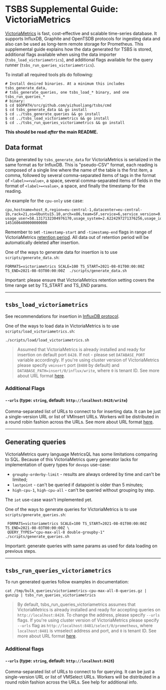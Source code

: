 # TSBS Supplemental Guide: VictoriaMetrics

[VictoriaMetrics](https://github.com/VictoriaMetrics/VictoriaMetrics) is fast,
cost-effective and scalable time-series database.
It supports InfluxDB, Graphite and OpenTSDB protocols for ingesting data
and also can be used as long-term remote storage for Prometheus.
This supplemental guide explains how the data generated for TSBS is stored,
additional flags available when using the data importer (`tsbs_load_victoriametrics`),
and additional flags available for the query runner (`tsbs_run_queries_victoriametrics`).

To install all required tools pls do following:
```
# Install desired binaries. At a minimum this includes tsbs_generate_data,
# tsbs_generate_queries, one tsbs_load_* binary, and one tsbs_run_queries_*
# binary:
$ cd $GOPATH/src/github.com/yizhuoliang/tsbs/cmd
$ cd tsbs_generate_data && go install
$ cd ../tsbs_generate_queries && go install
$ cd ../tsbs_load_victoriametrics && go install
$ cd ../tsbs_run_queries_victoriametrics && go install
```

**This should be read *after* the main README.**

## Data format

Data generated by `tsbs_generate_data` for VictoriaMetrics is serialized in
the same format as for InfluxDB. This is "pseudo-CSV" format, each reading
is composed of a single line where the name of the table is the first item,
a comma, followed by several comma-separated items of tags in the format
of `<label>=<value>`, a space, several comma-separated items of fields
in the format of `<label>=<value>`, a space, and finally the timestamp
for the reading.

An example for the `cpu-only` use case:
```text
cpu,hostname=host_0,region=eu-central-1,datacenter=eu-central-1b,rack=21,os=Ubuntu15.10,arch=x86,team=SF,service=6,service_version=0,service_environment=test usage_user=58.1317132304976170,usage_system=2.6224297271376256,usage_idle=24.9969495069947882,usage_nice=61.5854484633778867,usage_iowait=22.9481393231639395,usage_irq=63.6499207106198313,usage_softirq=6.4098777048301052,usage_steal=44.8799140503027445,usage_guest=80.5028770761136201,usage_guest_nice=38.2431182911542820 1451606400000000000
```

Remember to set `-timestamp-start` and `-timestamp-end` flags in range
of VictoriaMetrics [retention period](https://github.com/VictoriaMetrics/VictoriaMetrics#how-to-start-victoriametrics).
All data out of retention period will be automatically deleted after insertion.

One of the ways to generate data for insertion is to use `scripts/generate_data.sh`:
```text
FORMATS=victoriametrics SCALE=100 TS_START=2021-08-01T00:00:00Z TS_END=2021-08-03T00:00:00Z  ./scripts/generate_data.sh
```

Important: please ensure that VictoriaMetrics retention setting covers the time range
set by TS_START and TS_END params. 

---

## `tsbs_load_victoriametrics`

See recommendations for insertion in [InfluxDB protocol](https://github.com/VictoriaMetrics/VictoriaMetrics#how-to-send-data-from-influxdb-compatible-agents-such-as-telegraf).

One of the ways to load data in VictoriaMetrics is to use `scripts/load_victoriametrics.sh`:
```text
./scripts/load/load_victoriametrics.sh
```
> Assumed that VictoriaMetrics is already installed and ready for insertion on default port `8428`.
  If not - please set `DATABASE_PORT` variable accordingly.
> If you're using cluster version of VictoriaMetrics please specify `vminsert` port (`8480` by default)
  and `DATABASE_PATH=insert/0/influx/write`, where `0` is tenant ID.
  See more about URL format [here](https://docs.victoriametrics.com/Cluster-VictoriaMetrics.html#url-format).


### Additional Flags

#### `--urls` (type: `string`, default: `http://localhost:8428/write`)

Comma-separated list of URLs to connect to for inserting data.  It can be
just a single-version URL or list of VMInsert URLs. Workers will be
distributed in a round robin fashion across the URLs.
See more about URL format [here](https://docs.victoriametrics.com/Cluster-VictoriaMetrics.html#url-format).

---

## Generating queries

VictoriaMetrics query language MetricsQL has some limitations comparing to SQL.
Because of this VictoriaMetrics query generator lacks for implementation of query 
types for `devops` use-case: 
* `groupby-orderby-limit` - results are always ordered by time and can't be limited;
* `lastpoint` - can't be queried if datapoint is older than 5 minutes; 
* `high-cpu-1`, `high-cpu-all` - can't be queried without grouping by step.

The `iot` use-case wasn't implemented yet.

One of the ways to generate queries for VictoriaMetrics is to use `scripts/generate_queries.sh`:
```text
 FORMATS=victoriametrics SCALE=100 TS_START=2021-08-01T00:00:00Z TS_END=2021-08-03T00:00:00Z \
 QUERY_TYPES="cpu-max-all-8 double-groupby-1" ./scripts/generate_queries.sh
```

Important: generate queries with same params as used for data loading on previous steps.

---

## `tsbs_run_queries_victoriametrics`

To run generated queries follow examples in documentation:
```text
cat /tmp/bulk_queries/victoriametrics-cpu-max-all-8-queries.gz | gunzip | tsbs_run_queries_victoriametrics
```

> By default, tsbs_run_queries_victoriametrics assumes that VictoriaMetrics is already installed and ready 
  for accepting queries on `http://localhost:8428`. To change the address, please specify `--urls` flags.
> If you're using cluster version of VictoriaMetrics please specify `--urls` flag as
  `http://localhost:8481/select/0/prometheus`, where `localhost:8481` is vmselect address and port,
  and `0` is tenant ID. See more about URL format [here](https://docs.victoriametrics.com/Cluster-VictoriaMetrics.html#url-format).


### Additional flags

#### `--urls` (type: `string`, default: `http://localhost:8428`)

Comma-separated list of URLs to connect to for querying. It can be
just a single-version URL or list of VMSelect URLs. Workers will be
distributed in a round robin fashion across the URLs. See help for additional info.

